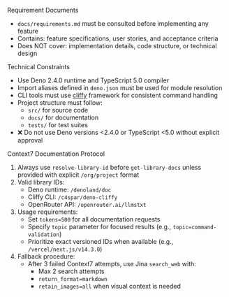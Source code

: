 Requirement Documents
- `docs/requirements.md` must be consulted before implementing any feature
- Contains: feature specifications, user stories, and acceptance criteria
- Does NOT cover: implementation details, code structure, or technical design

Technical Constraints
- Use Deno 2.4.0 runtime and TypeScript 5.0 compiler
- Import aliases defined in `deno.json` must be used for module resolution
- CLI tools must use [cliffy](https://c4spar.github.io/deno-cliffy/) framework for consistent command handling
- Project structure must follow:
  - `src/` for source code
  - `docs/` for documentation
  - `tests/` for test suites
- ❌ Do not use Deno versions <2.4.0 or TypeScript <5.0 without explicit approval

Context7 Documentation Protocol
1. Always use `resolve-library-id` before `get-library-docs` unless provided with explicit `/org/project` format
2. Valid library IDs:
   - Deno runtime: `/denoland/doc`
   - Cliffy CLI: `/c4spar/deno-cliffy`
   - OpenRouter API: `/openrouter.ai/llmstxt`
3. Usage requirements:
   - Set `tokens=500` for all documentation requests
   - Specify `topic` parameter for focused results (e.g., `topic=command-validation`)
   - Prioritize exact versioned IDs when available (e.g., `/vercel/next.js/v14.3.0`)
4. Fallback procedure:
   - After 3 failed Context7 attempts, use Jina `search_web` with:
     - Max 2 search attempts
     - `return_format=markdown`
     - `retain_images=all` when visual context is needed
